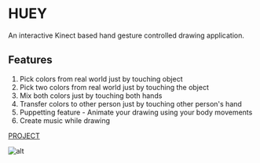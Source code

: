 # HUEY

An interactive Kinect based hand gesture controlled drawing application. 

## Features

1. Pick colors from real world just by touching object
2. Pick two colors from real world just by touching the object
3. Mix both colors just by touching both hands
4. Transfer colors to other person just by touching other person's hand
5. Puppetting feature - Animate your drawing using your body movements
6. Create music while drawing

[PROJECT](https://www.behance.net/gallery/17018237/HUEY-An-Interactive-Play-Environment-for-Kids)

![alt](https://mir-s3-cdn-cf.behance.net/projects/202/17018237.548bd603b94c0.png)
